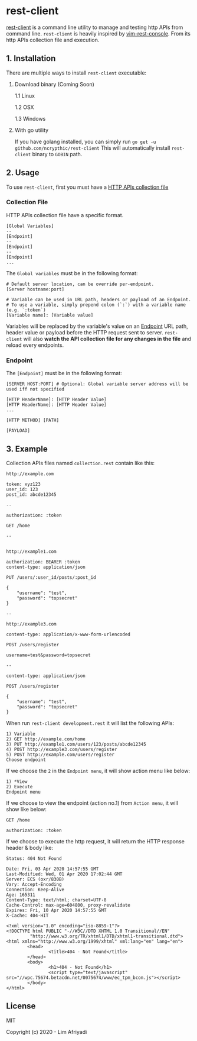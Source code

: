 # rest-client

[rest-client](https://github.com/ncrypthic/rest-client) is a command line utility
to manage and testing http APIs from command line. `rest-client` is heavily inspired
by [vim-rest-console](https://github.com/diepm/vim-rest-console). From its http APIs
collection file and execution.

## 1. Installation

There are multiple ways to install `rest-client` executable:

1. Download binary (Coming Soon)

   1.1 Linux
   
   1.2 OSX
   
   1.3 Windows

2. With go utility

   If you have golang installed, you can simply run `go get -u github.com/ncrypthic/rest-client`
   This will automatically install `rest-client` binary to `GOBIN` path.

## 2. Usage

To use `rest-client`, first you must have a [HTTP APIs collection file](#collection-file)

### Collection File

HTTP APIs collection file have a specific format.

```
[Global Variables]
--
[Endpoint]
--
[Endpoint]
--
[Endpoint]
...
```

The `Global variables` must be in the following format:

```
# Default server location, can be override per-endpoint.
[Server hostname:port] 

# Variable can be used in URL path, headers or payload of an Endpoint.
# To use a variable, simply prepend colon (`:`) with a variable name (e.g. `:token`)
[Variable name]: [Variable value] 
```

Variables will be replaced by the variable's value on an [Endpoint](#endpoint) URL path, header value or payload before the HTTP request sent to server. `rest-client` will also **watch the API collection file for any changes in the file** and reload every endpoints.

### Endpoint

The `[Endpoint]` must be in the following format:

```
[SERVER HOST:PORT] # Optional: Global variable server address will be used iff not specified

[HTTP HeaderName]: [HTTP Header Value]
[HTTP HeaderName]: [HTTP Header Value]
...

[HTTP METHOD] [PATH]

[PAYLOAD]
```

## 3. Example

Collection APIs files named `collection.rest` contain like this:

```
http://example.com

token: xyz123
user_id: 123
post_id: abcde12345

--

authorization: :token

GET /home

--


http://example1.com

authorization: BEARER :token
content-type: application/json

PUT /users/:user_id/posts/:post_id

{
    "username": "test",
    "password": "topsecret"
}

--

http://example3.com

content-type: application/x-www-form-urlencoded

POST /users/register

username=test&password=topsecret

--

content-type: application/json

POST /users/register

{
    "username": "test",
    "password": "topsecret"
}
```

When run `rest-client development.rest` it will list the following APIs:

```
1) Variable
2) GET http://example.com/home
3) PUT http://example1.com/users/123/posts/abcde12345
4) POST http://example3.com/users/register
5) POST http://example.com/users/register
Choose endpoint
```

If we choose the `2` in the `Endpoint menu`, it will show action menu like below:

```
1) *View
2) Execute
Endpoint menu
```

If we choose to view the endpoint (action no.1) from `Action menu`, it will show like below:

```
GET /home

authorization: :token
```

If we choose to execute the http request, it will return the HTTP response header & body like:

```
Status: 404 Not Found

Date: Fri, 03 Apr 2020 14:57:55 GMT
Last-Modified: Wed, 01 Apr 2020 17:02:44 GMT
Server: ECS (oxr/830B)
Vary: Accept-Encoding
Connection: Keep-Alive
Age: 165311
Content-Type: text/html; charset=UTF-8
Cache-Control: max-age=604800, proxy-revalidate
Expires: Fri, 10 Apr 2020 14:57:55 GMT
X-Cache: 404-HIT

<?xml version="1.0" encoding="iso-8859-1"?>
<!DOCTYPE html PUBLIC "-//W3C//DTD XHTML 1.0 Transitional//EN"
         "http://www.w3.org/TR/xhtml1/DTD/xhtml1-transitional.dtd">
<html xmlns="http://www.w3.org/1999/xhtml" xml:lang="en" lang="en">
        <head>
                <title>404 - Not Found</title>
        </head>
        <body>
                <h1>404 - Not Found</h1>
                <script type="text/javascript" src="//wpc.75674.betacdn.net/0075674/www/ec_tpm_bcon.js"></script>
        </body>
</html>
```

## License

MIT

Copyright (c) 2020 - Lim Afriyadi
